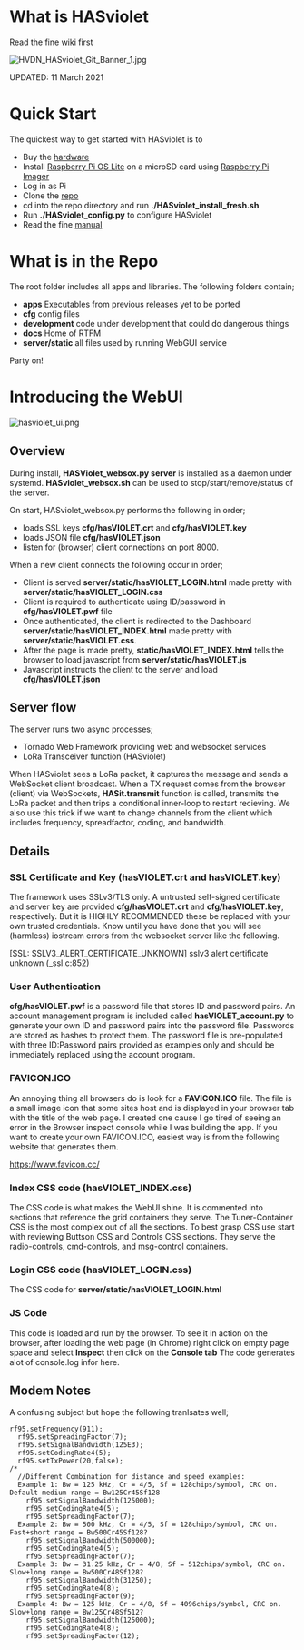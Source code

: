 # What is HASviolet

Read the fine [wiki](https://github.com/hudsonvalleydigitalnetwork/hasviolet/wiki/HASviolet) first

![HVDN_HASviolet_Git_Banner_1.jpg](docs/HVDN_HASviolet_Git_Banner_1.jpg)

UPDATED: 11 March 2021

# Quick Start

The quickest way to get started with HASviolet is to

- Buy the [hardware](http://www.adafruit.com/wishlists/503542)
- Install [Raspberry Pi OS Lite](https://www.raspberrypi.org/software/operating-systems/) on a microSD card using [Raspberry Pi Imager](https://www.raspberrypi.org/software/)
- Log in as Pi
- Clone the [repo](https://github.com/hudsonvalleydigitalnetwork/hasviolet.git)
- cd into the repo directory and run **./HASviolet_install_fresh.sh**
- Run **./HASviolet_config.py** to configure HASviolet
- Read the fine [manual](https://github.com/hudsonvalleydigitalnetwork/hasviolet/blob/master/docs/HASviolet-RPi_Guide_v34.pdf)


# What is in the Repo

The root folder includes all apps and libraries. The following folders contain;

- **apps** Executables from previous releases yet to be ported
- **cfg** config files
- **development** code under development that could do dangerous things
- **docs** Home of RTFM
- **server/static** all files used by running WebGUI service

Party on!

# Introducing the WebUI

![hasviolet_ui.png](docs/hasviolet_ui.png)

## Overview
During install, **HASViolet_websox.py server** is installed as a daemon under systemd. **HASviolet_websox.sh** 
can be used to stop/start/remove/status of the server.

On start, HASviolet_websox.py performs the following in order;
- loads SSL keys **cfg/hasVIOLET.crt** and **cfg/hasVIOLET.key**
- loads JSON file **cfg/hasVIOLET.json** 
- listen for (browser) client connections on port 8000.

When a new client connects the following occur in order;
- Client is served **server/static/hasVIOLET_LOGIN.html** made pretty with **server/static/hasVIOLET_LOGIN.css**
- Client is required to authenticate using ID/password in **cfg/hasVIOLET.pwf** file
- Once authenticated, the client is redirected to the Dashboard **server/static/hasVIOLET_INDEX.html** made pretty with **server/static/hasVIOLET.css**.
- After the page is made pretty, **static/hasVIOLET_INDEX.html** tells the browser to load javascript from **server/static/hasVIOLET.js** 
- Javascript instructs the client to the server and load **cfg/hasVIOLET.json**

## Server flow

The server runs two async processes;

- Tornado Web Framework providing web and websocket services
- LoRa Transceiver function (HASviolet)

When HASviolet sees a LoRa packet, it captures the message and sends a WebSocket client broadcast. When a TX request comes from the browser (client) via WebSockets, **HASit.transmit** function is called, transmits the LoRa packet and then trips a conditional inner-loop to restart recieving. We also use this trick if we want to change channels from the client which includes frequency, spreadfactor, coding, and bandwidth.

## Details

### SSL Certificate and Key (hasVIOLET.crt and hasVIOLET.key)
The framework uses SSLv3/TLS only. A untrusted self-signed certificate and server key are provided **cfg/hasVIOLET.crt** and **cfg/hasVIOLET.key**, respectively. But it is HIGHLY RECOMMENDED these be replaced with your own trusted credentials. Know until you have done that you will see (harmless) iostream errors from the websocket server like the following.

[SSL: SSLV3_ALERT_CERTIFICATE_UNKNOWN] sslv3 alert certificate unknown (_ssl.c:852)

### User Authentication
**cfg/hasVIOLET.pwf** is a password file that stores ID and password pairs. An account management program is included called **hasVIOLET_account.py** to generate your own ID and password pairs into the password file. Passwords are stored as hashes to protect them. The password file is pre-populated with three ID:Password pairs provided as examples only and should be immediately replaced using the account program.

### FAVICON.ICO
An annoying thing all browsers do is look for a **FAVICON.ICO** file. The file is a small image icon  that some sites host and is displayed in your browser tab with  the title of the web page. I created one cause I go tired of seeing an error in the Browser inspect console while I was building the app.  If you want to create your own FAVICON.ICO, easiest way is from the following website that generates them.

 https://www.favicon.cc/


### Index CSS code (hasVIOLET_INDEX.css)

The CSS code is what makes the WebUI shine. It is commented into sections that reference the grid containers they serve. The Tuner-Container CSS is the most complex out of all the sections. To best grasp CSS use start with reviewing Buttson CSS and Controls CSS sections. They serve the radio-controls, cmd-controls, and msg-control containers.

### Login CSS code (hasVIOLET_LOGIN.css)

The CSS code for **server/static/hasVIOLET_LOGIN.html**

### JS Code
This code is loaded and run by the browser. To see it in action on the browser, after loading the web page (in Chrome) right click on empty page space and select **Inspect** then click on the **Console tab** The code generates alot of console.log infor here.


## Modem Notes

A confusing subject but hope the following tranlsates well;
```
rf95.setFrequency(911);
  rf95.setSpreadingFactor(7);
  rf95.setSignalBandwidth(125E3);
  rf95.setCodingRate4(5);
  rf95.setTxPower(20,false);
/*
  //Different Combination for distance and speed examples: 
  Example 1: Bw = 125 kHz, Cr = 4/5, Sf = 128chips/symbol, CRC on. Default medium range = Bw125Cr45Sf128
    rf95.setSignalBandwidth(125000);
    rf95.setCodingRate4(5);
    rf95.setSpreadingFactor(7);
  Example 2: Bw = 500 kHz, Cr = 4/5, Sf = 128chips/symbol, CRC on. Fast+short range = Bw500Cr45Sf128?
    rf95.setSignalBandwidth(500000);
    rf95.setCodingRate4(5);
    rf95.setSpreadingFactor(7);
  Example 3: Bw = 31.25 kHz, Cr = 4/8, Sf = 512chips/symbol, CRC on. Slow+long range = Bw500Cr48Sf128?
    rf95.setSignalBandwidth(31250);
    rf95.setCodingRate4(8);
    rf95.setSpreadingFactor(9);
  Example 4: Bw = 125 kHz, Cr = 4/8, Sf = 4096chips/symbol, CRC on. Slow+long range = Bw125Cr48Sf512?
    rf95.setSignalBandwidth(125000);
    rf95.setCodingRate4(8);
    rf95.setSpreadingFactor(12); 
```
